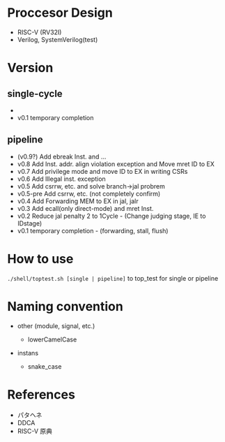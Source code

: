 # Proccesor Design
- RISC-V (RV32I)
- Verilog, SystemVerilog(test)

# Version
## single-cycle
-
- v0.1  temporary completion
## pipeline
- (v0.9?) Add ebreak Inst. and ...
- v0.8 Add Inst. addr. align violation exception and Move mret ID to EX
- v0.7 Add privilege mode and move ID to EX in writing CSRs
- v0.6 Add Illegal inst. exception
- v0.5 Add csrrw, etc. and solve branch->jal probrem
- v0.5-pre Add csrrw, etc. (not completely confirm)
- v0.4 Add Forwarding MEM to EX in jal, jalr
- v0.3 Add ecall(only direct-mode) and mret Inst.
- v0.2 Reduce jal penalty 2 to 1Cycle
      - (Change judging stage, IE to IDstage)
- v0.1 temporary completion
      - (forwarding, stall, flush)

# How to use
`./shell/toptest.sh [single | pipeline]` to top_test for single or pipeline

# Naming convention

- other (module, signal, etc.)
  - lowerCamelCase

- instans
  - snake_case

# References
- パタヘネ
- DDCA
- RISC-V 原典
